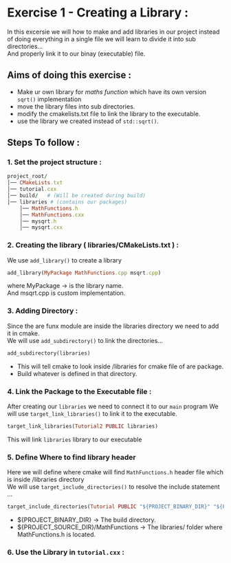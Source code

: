#
# Exercise 1 -  Creating a Library :
In this excersie we will how to make and add libraries in our project instead of doing everything in a single file we will learn to divide it into sub directories...\
And properly link it to our binay (executable) file.
##
## Aims of doing this exercise :
- Make ur own library for *maths function* which have its own version ```sqrt()``` implementation
- move the library files into sub directories. 
- modify the cmakelists.txt file to link the library to the executable.
- use the library we created instead of ```std::sqrt()```.

##
## Steps To follow : 
### 1. Set the project structure :
```ruby
project_root/
│── CMakeLists.txt
│── tutorial.cxx
│── build/   # (Will be created during build)
│── libraries # (contains our packages)
    │── MathFunctions.h
    │── MathFunctions.cxx
    │── mysqrt.h
    │── mysqrt.cxx
```
### 2. Creating the library ( libraries/CMakeLists.txt ) :
We use ```add_library()``` to create a library
```ruby
add_library(MyPackage MathFunctions.cpp msqrt.cpp)
```
where  MyPackage -> is the library name.\
And msqrt.cpp is custom implementation.

### 3. Adding Directory :
Since the are funx module are inside the libraries directory we need to add it in cmake.\
We will use ```add_subdirectory()``` to link the directories...
```ruby
add_subdirectory(libraries)
```
- This will tell cmake to look inside /libraries for cmake file of are package.
- Build whatever is defined in that directory.

### 4. Link the Package to the Executable file :
After creating our ```libraries``` we need to connect it to our ```main``` program
We will use ```target_link_libraries()``` to link it to the executable.
```ruby
target_link_libraries(Tutorial2 PUBLIC libraries)
```
This will link ```libraries``` library to our executable

### 5. Define Where to find library header
Here we will define where cmake will find ```MathFunctions.h``` header file which is inside /libraries directory\
We will use ```target_include_directories()``` to resolve the include statement ...
```ruby
target_include_directories(Tutorial PUBLIC "${PROJECT_BINARY_DIR}" "${PROJECT_SOURCE_DIR}/libraries")
```
- ${PROJECT_BINARY_DIR} → The build directory.
- ${PROJECT_SOURCE_DIR}/MathFunctions → The libraries/ folder where MathFunctions.h is located.
### 6. Use the Library in ```tutorial.cxx``` :

